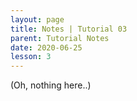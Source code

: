 ```yaml
---
layout: page
title: Notes | Tutorial 03
parent: Tutorial Notes
date: 2020-06-25
lesson: 3
---
```


(Oh, nothing here..)
